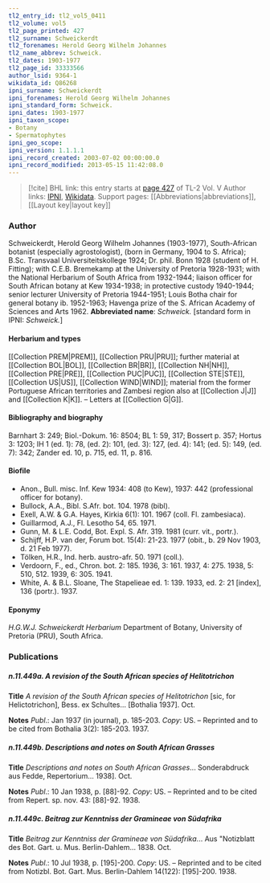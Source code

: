 ```yaml
---
tl2_entry_id: tl2_vol5_0411
tl2_volume: vol5
tl2_page_printed: 427
tl2_surname: Schweickerdt
tl2_forenames: Herold Georg Wilhelm Johannes
tl2_name_abbrev: Schweick.
tl2_dates: 1903-1977
tl2_page_id: 33333566
author_lsid: 9364-1
wikidata_id: Q86268
ipni_surname: Schweickerdt
ipni_forenames: Herold Georg Wilhelm Johannes
ipni_standard_form: Schweick.
ipni_dates: 1903-1977
ipni_taxon_scope: 
- Botany
- Spermatophytes
ipni_geo_scope: 
ipni_version: 1.1.1.1
ipni_record_created: 2003-07-02 00:00:00.0
ipni_record_modified: 2013-05-15 11:42:08.0
---
```


> [!cite] BHL link: this entry starts at [page 427](https://www.biodiversitylibrary.org/page/33333566) of TL-2 Vol. V
> Author links: [IPNI](https://www.ipni.org/a/9364-1), [Wikidata](https://www.wikidata.org/wiki/Q86268). Support pages: [[Abbreviations|abbreviations]], [[Layout key|layout key]]

### Author

Schweickerdt, Herold Georg Wilhelm Johannes (1903-1977), South-African botanist (especially agrostologist), (born in Germany, 1904 to S. Africa); B.Sc. Transvaal Universiteitskollege 1924; Dr. phil. Bonn 1928 (student of H. Fitting); with C.E.B. Bremekamp at the University of Pretoria 1928-1931; with the National Herbarium of South Africa from 1932-1944; liaison officer for South African botany at Kew 1934-1938; in protective custody 1940-1944; senior lecturer University of Pretoria 1944-1951; Louis Botha chair for general botany ib. 1952-1963; Havenga prize of the S. African Academy of Sciences and Arts 1962. 
**Abbreviated name**: *Schweick.* \[standard form in IPNI: *Schweick.*\]

#### Herbarium and types

[[Collection PREM|PREM]], [[Collection PRU|PRU]]; further material at [[Collection BOL|BOL]], [[Collection BR|BR]], [[Collection NH|NH]], [[Collection PRE|PRE]], [[Collection PUC|PUC]], [[Collection STE|STE]], [[Collection US|US]], [[Collection WIND|WIND]]; material from the former Portuguese African territories and Zambesi region also at [[Collection J|J]] and [[Collection K|K]]. – Letters at [[Collection G|G]].

#### Bibliography and biography

Barnhart 3: 249; Biol.-Dokum. 16: 8504; BL 1: 59, 317; Bossert p. 357; Hortus 3: 1203; IH 1 (ed. 1): 78, (ed. 2): 101, (ed. 3): 127, (ed. 4): 141; (ed. 5): 149, (ed. 7): 342; Zander ed. 10, p. 715, ed. 11, p. 816.

#### Biofile

- Anon., Bull. misc. Inf. Kew 1934: 408 (to Kew), 1937: 442 (professional officer for botany).
- Bullock, A.A., Bibl. S.Afr. bot. 104. 1978 (bibl).
- Exell, A.W. & G.A. Hayes, Kirkia 6(1): 101. 1967 (coll. Fl. zambesiaca).
- Guillarmod, A.J., Fl. Lesotho 54, 65. 1971.
- Gunn, M. & L.E. Codd, Bot. Expl. S. Afr. 319. 1981 (curr. vit., portr.).
- Schijff, H.P. van der, Forum bot. 15(4): 21-23. 1977 (obit., b. 29 Nov 1903, d. 21 Feb 1977).
- Tölken, H.R., Ind. herb. austro-afr. 50. 1971 (coll.).
- Verdoorn, F., ed., Chron. bot. 2: 185. 1936, 3: 161. 1937, 4: 275. 1938, 5: 510, 512. 1939, 6: 305. 1941.
- White, A. & B.L. Sloane, The Stapelieae ed. 1: 139. 1933, ed. 2: 21 \[index\], 136 (portr.). 1937.

#### Eponymy

*H.G.W.J. Schweickerdt Herbarium* Department of Botany, University of Pretoria (PRU), South Africa.

### Publications

##### n.11.449a. A revision of the South African species of Helitotrichon

**Title**
*A revision of the South African species of Helitotrichon* \[sic, for Helictotrichon\], Bess. ex Schultes... \[Bothalia 1937\]. Oct.

**Notes**
*Publ*.: Jan 1937 (in journal), p. 185-203. *Copy*: US. – Reprinted and to be cited from Bothalia 3(2): 185-203. 1937.

##### n.11.449b. Descriptions and notes on South African Grasses

**Title**
*Descriptions and notes on South African Grasses*... Sonderabdruck aus Fedde, Repertorium... 1938\]. Oct.

**Notes**
*Publ*.: 10 Jan 1938, p. \[88\]-92. *Copy*: US. – Reprinted and to be cited from Repert. sp. nov. 43: \[88\]-92. 1938.

##### n.11.449c. Beitrag zur Kenntniss der Gramineae von Südafrika

**Title**
*Beitrag zur Kenntniss der Gramineae von Südafrika*... Aus "Notizblatt des Bot. Gart. u. Mus. Berlin-Dahlem... 1838. Oct.

**Notes**
*Publ*.: 10 Jul 1938, p. \[195\]-200. *Copy*: US. – Reprinted and to be cited from Notizbl. Bot. Gart. Mus. Berlin-Dahlem 14(122): \[195\]-200. 1938.

